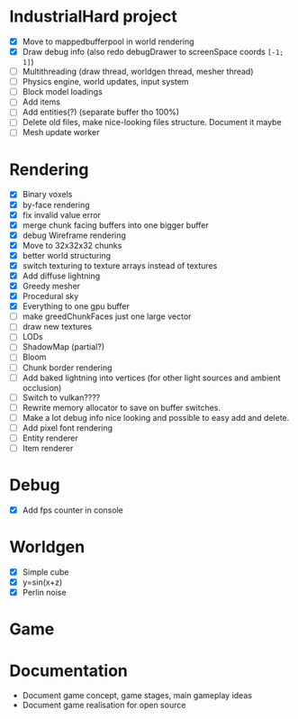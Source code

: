 # IndustrialHard project

- [x] Move to mappedbufferpool in world rendering
- [x] Draw debug info (also redo debugDrawer to screenSpace coords `[-1; 1]`)
- [ ] Multithreading (draw thread, worldgen thread, mesher thread)
- [ ] Physics engine, world updates, input system
- [ ] Block model loadings
- [ ] Add items
- [ ] Add entities(?) (separate buffer tho 100%)
- [ ] Delete old files, make nice-looking files structure. Document it maybe
- [ ] Mesh update worker

# Rendering

- [x] Binary voxels
- [x] by-face rendering
- [x] fix invalid value error
- [x] merge chunk facing buffers into one bigger buffer
- [x] debug Wireframe rendering
- [x] Move to 32x32x32 chunks
- [x] better world structuring
- [x] switch texturing to texture arrays instead of textures
- [x] Add diffuse lightning
- [X] Greedy mesher
- [x] Procedural sky
- [x] Everything to one gpu buffer
- [ ] make greedChunkFaces just one large vector
- [ ] draw new textures
- [ ] LODs
- [ ] ShadowMap (partial?)
- [ ] Bloom
- [ ] Chunk border rendering
- [ ] Add baked lightning into vertices (for other light sources and ambient occlusion)
- [ ] Switch to vulkan????
- [ ] Rewrite memory allocator to save on buffer switches.
- [ ] Make a lot debug info nice looking and possible to easy add and delete.
- [ ] Add pixel font rendering
- [ ] Entity renderer
- [ ] Item renderer

# Debug

- [x] Add fps counter in console

# Worldgen

- [x] Simple cube
- [x] y=sin(x+z)
- [x] Perlin noise

# Game

# Documentation

- Document game concept, game stages, main gameplay ideas
- Document game realisation for open source
